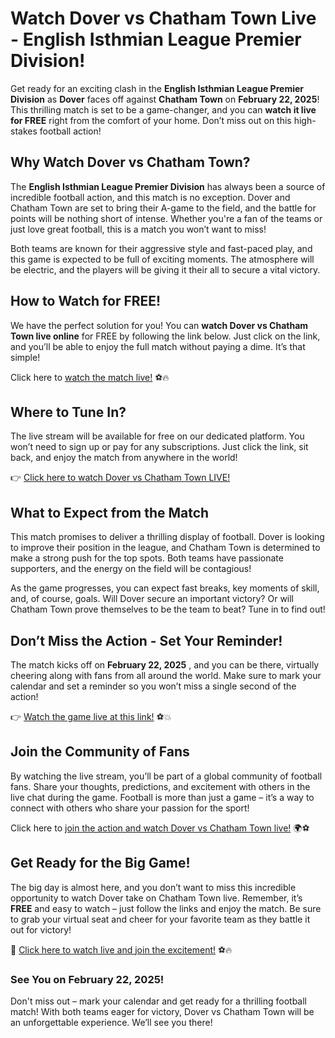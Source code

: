 # Watch Dover vs Chatham Town Live - English Isthmian League Premier Division!

Get ready for an exciting clash in the **English Isthmian League Premier Division** as **Dover** faces off against **Chatham Town** on **February 22, 2025**! This thrilling match is set to be a game-changer, and you can **watch it live for FREE** right from the comfort of your home. Don’t miss out on this high-stakes football action!

## Why Watch Dover vs Chatham Town?

The **English Isthmian League Premier Division** has always been a source of incredible football action, and this match is no exception. Dover and Chatham Town are set to bring their A-game to the field, and the battle for points will be nothing short of intense. Whether you're a fan of the teams or just love great football, this is a match you won’t want to miss!

Both teams are known for their aggressive style and fast-paced play, and this game is expected to be full of exciting moments. The atmosphere will be electric, and the players will be giving it their all to secure a vital victory.

## How to Watch for FREE!

We have the perfect solution for you! You can **watch Dover vs Chatham Town live online** for FREE by following the link below. Just click on the link, and you’ll be able to enjoy the full match without paying a dime. It’s that simple!

Click here to [watch the match live!](https://tinyurl.com/livestreamfreeo?st=Dover+vs+Chatham+Town&si=gh) ⚽🔥

## Where to Tune In?

The live stream will be available for free on our dedicated platform. You won’t need to sign up or pay for any subscriptions. Just click the link, sit back, and enjoy the match from anywhere in the world!

👉 [Click here to watch Dover vs Chatham Town LIVE!](https://tinyurl.com/livestreamfreeo?st=Dover+vs+Chatham+Town&si=gh)

## What to Expect from the Match

This match promises to deliver a thrilling display of football. Dover is looking to improve their position in the league, and Chatham Town is determined to make a strong push for the top spots. Both teams have passionate supporters, and the energy on the field will be contagious!

As the game progresses, you can expect fast breaks, key moments of skill, and, of course, goals. Will Dover secure an important victory? Or will Chatham Town prove themselves to be the team to beat? Tune in to find out!

## Don’t Miss the Action - Set Your Reminder!

The match kicks off on **February 22, 2025** , and you can be there, virtually cheering along with fans from all around the world. Make sure to mark your calendar and set a reminder so you won’t miss a single second of the action!

👉 [Watch the game live at this link!](https://tinyurl.com/livestreamfreeo?st=Dover+vs+Chatham+Town&si=gh) ⚽💥

## Join the Community of Fans

By watching the live stream, you’ll be part of a global community of football fans. Share your thoughts, predictions, and excitement with others in the live chat during the game. Football is more than just a game – it’s a way to connect with others who share your passion for the sport!

Click here to [join the action and watch Dover vs Chatham Town live!](https://tinyurl.com/livestreamfreeo?st=Dover+vs+Chatham+Town&si=gh) 🌍⚽

## Get Ready for the Big Game!

The big day is almost here, and you don’t want to miss this incredible opportunity to watch Dover take on Chatham Town live. Remember, it’s **FREE** and easy to watch – just follow the links and enjoy the match. Be sure to grab your virtual seat and cheer for your favorite team as they battle it out for victory!

🎉 [Click here to watch live and join the excitement!](https://tinyurl.com/livestreamfreeo?st=Dover+vs+Chatham+Town&si=gh) ⚽🔥

### See You on February 22, 2025!

Don't miss out – mark your calendar and get ready for a thrilling football match! With both teams eager for victory, Dover vs Chatham Town will be an unforgettable experience. We’ll see you there!
